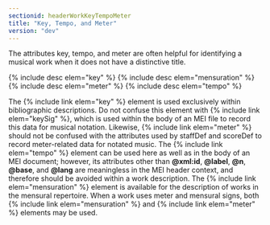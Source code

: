 ```yaml
---
sectionid: headerWorkKeyTempoMeter
title: "Key, Tempo, and Meter"
version: "dev"
---
```


The attributes key, tempo, and meter are often helpful for identifying a musical work when it does not have a distinctive title.

{% include desc elem="key" %}
{% include desc elem="mensuration" %}
{% include desc elem="meter" %}
{% include desc elem="tempo" %}

The {% include link elem="key" %} element is used exclusively within bibliographic descriptions. Do not confuse this element with {% include link elem="keySig" %}, which is used within the body of an MEI file to record this data for musical notation. Likewise, {% include link elem="meter" %} should not be confused with the attributes used by staffDef and scoreDef to record meter-related data for notated music. The {% include link elem="tempo" %} element can be used here as well as in the body of an MEI document; however, its attributes other than **@xml:id**, **@label**, **@n**, **@base**, and **@lang** are meaningless in the MEI header context, and therefore should be avoided within a work description. The {% include link elem="mensuration" %} element is available for the description of works in the mensural repertoire. When a work uses meter and mensural signs, both {% include link elem="mensuration" %} and {% include link elem="meter" %} elements may be used.
